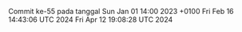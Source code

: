 Commit ke-55 pada tanggal Sun Jan 01 14:00 2023 +0100
Fri Feb 16 14:43:06 UTC 2024
Fri Apr 12 19:08:28 UTC 2024
